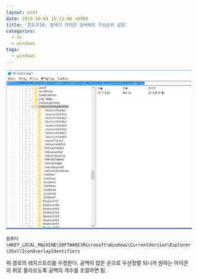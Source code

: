 ```yaml
---
layout: post
date: 2018-10-04 15:13:00 +0900
title: '윈도우10: 탐색기 아이콘 오버레이 우선순위 설정'
categories:
  - os
  - windows
tags:
  - windows
---
```


![](/images/icon-overlay-order.png)

`컴퓨터\HKEY_LOCAL_MACHINE\SOFTWARE\Microsoft\Windows\CurrentVersion\Explorer\ShellIconOverlayIdentifiers`

위 경로의 레지스트리를 수정한다.
공백이 많은 순으로 우선정렬 되니까 원하는 아이콘이 위로 올라오도록 공백의 개수를 조절하면 됨.
